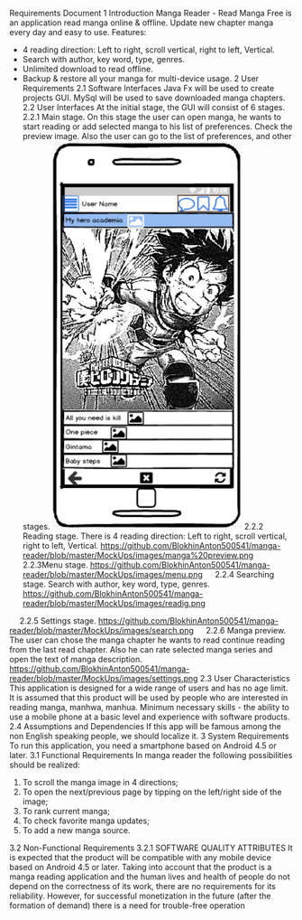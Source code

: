 Requirements Document 
1 Introduction
Manga Reader - Read Manga Free is an application read manga online & offline. Update new chapter manga every day and easy to use.
Features:
- 4 reading direction: Left to right, scroll vertical, right to left, Vertical.
- Search with author, key word, type, genres.
- Unlimited download to read offline.
- Backup & restore all your manga for multi-device usage.
2 User Requirements
2.1 Software Interfaces
Java Fx will be used to create projects GUI.
MySql will be used to save downloaded manga chapters.  
2.2 User Interfaces
At the initial stage, the GUI will consist of 6 stages.
2.2.1 Main stage. On this stage the user can open manga, he wants to start reading or add selected manga to his list of preferences. Check the preview image. Also the user can go to the list of preferences, and other stages.
![](MockUps/images/main%20stage.png)
2.2.2 Reading stage. There is 4 reading direction: Left to right, scroll vertical, right to left, Vertical.
 https://github.com/BlokhinAnton500541/manga-reader/blob/master/MockUps/images/manga%20preview.png
 
2.2.3Menu stage.
 https://github.com/BlokhinAnton500541/manga-reader/blob/master/MockUps/images/menu.png
 
2.2.4 Searching stage. Search with author, key word, type, genres.
https://github.com/BlokhinAnton500541/manga-reader/blob/master/MockUps/images/readig.png
 
 
2.2.5 Settings stage.
 https://github.com/BlokhinAnton500541/manga-reader/blob/master/MockUps/images/search.png
 
2.2.6 Manga preview. The user can chose the manga chapter he wants to read continue reading from the last read chapter. Also he can rate selected manga series and open the text of manga description. 
 https://github.com/BlokhinAnton500541/manga-reader/blob/master/MockUps/images/settings.png
2.3 User Characteristics
This application is designed for a wide range of users and has no age limit. It is assumed that this product will be used by people who are interested in reading manga, manhwa, manhua.
Minimum necessary skills - the ability to use a mobile phone at a basic level and experience with software products.
2.4 Assumptions and Dependencies
If this app will be famous among the non English speaking people, we should localize it.
3 System Requirements
To run this application, you need a smartphone based on Android 4.5 or later.
3.1 Functional Requirements
In manga reader the following possibilities should be realized:
1.	To scroll the manga image in 4 directions;
2.	To open the next/previous page by tipping on the left/right side of the image;
3.	To rank current manga;
4.	To check favorite manga updates;
5.	To add a new manga source.

3.2 Non-Functional Requirements
3.2.1 SOFTWARE QUALITY ATTRIBUTES
It is expected that the product will be compatible with any mobile device based on Android 4.5 or later. Taking into account that the product is a manga reading application and the human lives and health of people do not depend on the correctness of its work, there are no requirements for its reliability. However, for successful monetization in the future (after the formation of demand) there is a need for trouble-free operation

